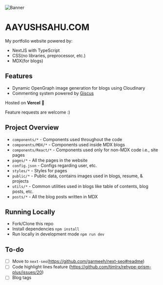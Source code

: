 ![Banner](https://user-images.githubusercontent.com/54525741/149302774-07732e60-26d4-46bf-9529-825563af5d45.png)

# AAYUSHSAHU.COM

My portfolio website powered by:

- NextJS with TypeScript
- CSS(no libraries, preprocessor, etc.)
- MDX(for blogs)

## Features

- Dynamic OpenGraph image generation for blogs using Cloudinary
- Commenting system powered by [Giscus](https://giscus.app/)

Hosted on **Vercel** 💪

Feature requests are welcome :)

## Project Overview

- `components/*` - Components used throughout the code
- `components/MDX/*` - Components used inside MDX blogs
- `components/React/*` - Components used only for non-MDX code i.e., site pages
- `pages/*` - All the pages in the website
- `config.json` - Configs regarding user, etc.
- `styles/*` - Styles for pages
- `public/*` - Public data, contains images used in blogs, resume, & projects
- `utils/*` - Common utilities used in blogs like table of contents, blog posts, etc.
- `posts/*` - All the blog posts written in MDX

## Running Locally

- Fork/Clone this repo
- Install dependencies `npm install`
- Run locally in development mode `npm run dev`

## To-do

- [ ] Move to `next-seo`(https://github.com/garmeeh/next-seo#readme)
- [ ] Code highlight lines feature (https://github.com/timlrx/rehype-prism-plus/issues/20)
- [ ] Blog tags
